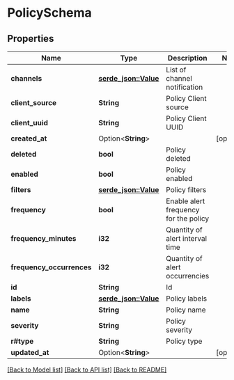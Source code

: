 # PolicySchema

## Properties

Name | Type | Description | Notes
------------ | ------------- | ------------- | -------------
**channels** | [**serde_json::Value**](.md) | List of channel notification | 
**client_source** | **String** | Policy Client source | 
**client_uuid** | **String** | Policy Client UUID | 
**created_at** | Option<**String**> |  | [optional]
**deleted** | **bool** | Policy deleted | 
**enabled** | **bool** | Policy enabled | 
**filters** | [**serde_json::Value**](.md) | Policy filters | 
**frequency** | **bool** | Enable alert frequency for the policy | 
**frequency_minutes** | **i32** | Quantity of alert interval time | 
**frequency_occurrences** | **i32** | Quantity of alert occurrencies | 
**id** | **String** | Id | 
**labels** | [**serde_json::Value**](.md) | Policy labels | 
**name** | **String** | Policy name | 
**severity** | **String** | Policy severity | 
**r#type** | **String** | Policy type | 
**updated_at** | Option<**String**> |  | [optional]

[[Back to Model list]](../README.md#documentation-for-models) [[Back to API list]](../README.md#documentation-for-api-endpoints) [[Back to README]](../README.md)


